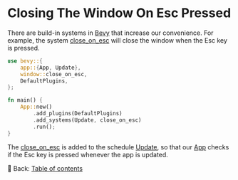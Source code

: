 # Closing The Window On Esc Pressed

There are build-in systems in [Bevy](https://bevyengine.org/) that increase our convenience.
For example, the system [close_on_esc](https://docs.rs/bevy/latest/bevy/window/fn.close_on_esc.html) will close the window when the Esc key is pressed.

```rust
use bevy::{
    app::{App, Update},
    window::close_on_esc,
    DefaultPlugins,
};

fn main() {
    App::new()
        .add_plugins(DefaultPlugins)
        .add_systems(Update, close_on_esc)
        .run();
}
```

The [close_on_esc](https://docs.rs/bevy/latest/bevy/window/fn.close_on_esc.html) is added to the schedule [Update](https://docs.rs/bevy/latest/bevy/app/struct.Update.html), so that our [App](https://docs.rs/bevy/latest/bevy/app/struct.App.html) checks if the Esc key is pressed whenever the app is updated.

<!-- :arrow_right:  Next:  -->

:blue_book: Back: [Table of contents](./../README.md)
